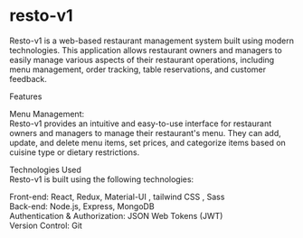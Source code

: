 # resto-v1
Resto-v1 is a web-based restaurant management system built using modern technologies. This application allows restaurant owners and managers to easily manage various aspects of their restaurant operations, including menu management, order tracking, table reservations, and customer feedback.

Features 

Menu Management:    
Resto-v1 provides an intuitive and easy-to-use interface for restaurant owners and managers to manage their restaurant's menu. They can add, update, and delete menu items, set prices, and categorize items based on cuisine type or dietary restrictions.

Technologies Used  
Resto-v1 is built using the following technologies:

Front-end: React, Redux, Material-UI , tailwind CSS , Sass     
Back-end: Node.js, Express, MongoDB      
Authentication & Authorization:  JSON Web Tokens (JWT)    
Version Control: Git
